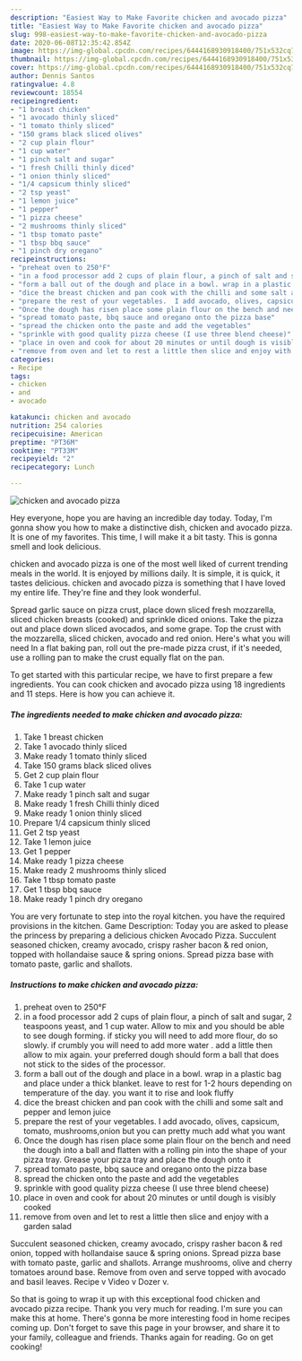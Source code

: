 ```yaml
---
description: "Easiest Way to Make Favorite chicken and avocado pizza"
title: "Easiest Way to Make Favorite chicken and avocado pizza"
slug: 998-easiest-way-to-make-favorite-chicken-and-avocado-pizza
date: 2020-06-08T12:35:42.854Z
image: https://img-global.cpcdn.com/recipes/6444168930918400/751x532cq70/chicken-and-avocado-pizza-recipe-main-photo.jpg
thumbnail: https://img-global.cpcdn.com/recipes/6444168930918400/751x532cq70/chicken-and-avocado-pizza-recipe-main-photo.jpg
cover: https://img-global.cpcdn.com/recipes/6444168930918400/751x532cq70/chicken-and-avocado-pizza-recipe-main-photo.jpg
author: Dennis Santos
ratingvalue: 4.8
reviewcount: 18554
recipeingredient:
- "1 breast chicken"
- "1 avocado thinly sliced"
- "1 tomato thinly sliced"
- "150 grams black sliced olives"
- "2 cup plain flour"
- "1 cup water"
- "1 pinch salt and sugar"
- "1 fresh Chilli thinly diced"
- "1 onion thinly sliced"
- "1/4 capsicum thinly sliced"
- "2 tsp yeast"
- "1 lemon juice"
- "1 pepper"
- "1 pizza cheese"
- "2 mushrooms thinly sliced"
- "1 tbsp tomato paste"
- "1 tbsp bbq sauce"
- "1 pinch dry oregano"
recipeinstructions:
- "preheat oven to 250°F"
- "in a food processor add 2 cups of plain flour, a pinch of salt and sugar, 2 teaspoons yeast, and 1 cup water. Allow to mix and you should be able to see dough forming. if sticky you will need to add more flour, do so slowly. if crumbly you will need to add more water . add a little then allow to mix again. your preferred dough should form a ball that does not stick to the sides of the processor."
- "form a ball out of the dough and place in a bowl. wrap in a plastic bag and place under a thick blanket.  leave to rest for 1-2 hours depending on temperature of the day. you want it to rise and look fluffy"
- "dice the breast chicken and pan cook with the chilli and some salt and pepper and lemon juice"
- "prepare the rest of your vegetables.  I add avocado, olives, capsicum, tomato, mushrooms,onion but you can pretty much add what you want"
- "Once the dough has risen place some plain flour on the bench and need the dough into a ball and flatten with a rolling pin into the shape of your pizza tray. Grease your pizza tray and place the dough onto it"
- "spread tomato paste, bbq sauce and oregano onto the pizza base"
- "spread the chicken onto the paste and add the vegetables"
- "sprinkle with good quality pizza cheese (I use three blend cheese)"
- "place in oven and cook for about 20 minutes or until dough is visibly cooked"
- "remove from oven and let to rest a little then slice and enjoy with a garden salad"
categories:
- Recipe
tags:
- chicken
- and
- avocado

katakunci: chicken and avocado 
nutrition: 254 calories
recipecuisine: American
preptime: "PT36M"
cooktime: "PT33M"
recipeyield: "2"
recipecategory: Lunch

---
```



![chicken and avocado pizza](https://img-global.cpcdn.com/recipes/6444168930918400/751x532cq70/chicken-and-avocado-pizza-recipe-main-photo.jpg)

Hey everyone, hope you are having an incredible day today. Today, I'm gonna show you how to make a distinctive dish, chicken and avocado pizza. It is one of my favorites. This time, I will make it a bit tasty. This is gonna smell and look delicious.

chicken and avocado pizza is one of the most well liked of current trending meals in the world. It is enjoyed by millions daily. It is simple, it is quick, it tastes delicious. chicken and avocado pizza is something that I have loved my entire life. They're fine and they look wonderful.

Spread garlic sauce on pizza crust, place down sliced fresh mozzarella, sliced chicken breasts (cooked) and sprinkle diced onions. Take the pizza out and place down sliced avocados, and some grape. Top the crust with the mozzarella, sliced chicken, avocado and red onion. Here&#39;s what you will need In a flat baking pan, roll out the pre-made pizza crust, if it&#39;s needed, use a rolling pan to make the crust equally flat on the pan.


To get started with this particular recipe, we have to first prepare a few ingredients. You can cook chicken and avocado pizza using 18 ingredients and 11 steps. Here is how you can achieve it.

<!--inarticleads1-->

##### The ingredients needed to make chicken and avocado pizza:

1. Take 1 breast chicken
1. Take 1 avocado thinly sliced
1. Make ready 1 tomato thinly sliced
1. Take 150 grams black sliced olives
1. Get 2 cup plain flour
1. Take 1 cup water
1. Make ready 1 pinch salt and sugar
1. Make ready 1 fresh Chilli thinly diced
1. Make ready 1 onion thinly sliced
1. Prepare 1/4 capsicum thinly sliced
1. Get 2 tsp yeast
1. Take 1 lemon juice
1. Get 1 pepper
1. Make ready 1 pizza cheese
1. Make ready 2 mushrooms thinly sliced
1. Take 1 tbsp tomato paste
1. Get 1 tbsp bbq sauce
1. Make ready 1 pinch dry oregano


You are very fortunate to step into the royal kitchen. you have the required provisions in the kitchen. Game Description: Today you are asked to please the princess by preparing a delicious chicken Avocado Pizza. Succulent seasoned chicken, creamy avocado, crispy rasher bacon &amp; red onion, topped with hollandaise sauce &amp; spring onions. Spread pizza base with tomato paste, garlic and shallots. 

<!--inarticleads2-->

##### Instructions to make chicken and avocado pizza:

1. preheat oven to 250°F
1. in a food processor add 2 cups of plain flour, a pinch of salt and sugar, 2 teaspoons yeast, and 1 cup water. Allow to mix and you should be able to see dough forming. if sticky you will need to add more flour, do so slowly. if crumbly you will need to add more water . add a little then allow to mix again. your preferred dough should form a ball that does not stick to the sides of the processor.
1. form a ball out of the dough and place in a bowl. wrap in a plastic bag and place under a thick blanket.  leave to rest for 1-2 hours depending on temperature of the day. you want it to rise and look fluffy
1. dice the breast chicken and pan cook with the chilli and some salt and pepper and lemon juice
1. prepare the rest of your vegetables.  I add avocado, olives, capsicum, tomato, mushrooms,onion but you can pretty much add what you want
1. Once the dough has risen place some plain flour on the bench and need the dough into a ball and flatten with a rolling pin into the shape of your pizza tray. Grease your pizza tray and place the dough onto it
1. spread tomato paste, bbq sauce and oregano onto the pizza base
1. spread the chicken onto the paste and add the vegetables
1. sprinkle with good quality pizza cheese (I use three blend cheese)
1. place in oven and cook for about 20 minutes or until dough is visibly cooked
1. remove from oven and let to rest a little then slice and enjoy with a garden salad


Succulent seasoned chicken, creamy avocado, crispy rasher bacon &amp; red onion, topped with hollandaise sauce &amp; spring onions. Spread pizza base with tomato paste, garlic and shallots. Arrange mushrooms, olive and cherry tomatoes around base. Remove from oven and serve topped with avocado and basil leaves. Recipe v Video v Dozer v. 

So that is going to wrap it up with this exceptional food chicken and avocado pizza recipe. Thank you very much for reading. I'm sure you can make this at home. There's gonna be more interesting food in home recipes coming up. Don't forget to save this page in your browser, and share it to your family, colleague and friends. Thanks again for reading. Go on get cooking!
